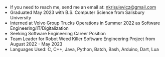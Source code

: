 - If you need to reach me, send me an email at: nkrisulevicz@gmail.com
- Graduated May 2023 with B.S. Computer Science from Salisbury University
- Interned at Volvo Group Trucks Operations in Summer 2022 as Software Engineering/IT/Digitalization
- Seeking Software Engineering Career Position
- Team Leader for Robot Weed Killer Software Engineering Project from August 2022 - May 2023
- Languages Used: C, C++, Java, Python, Batch, Bash, Arduino, Dart, Lua

<!---
nickkrisulevicz/nickkrisulevicz is a ✨ special ✨ repository because its `README.md` (this file) appears on your GitHub profile.
You can click the Preview link to take a look at your changes.
--->
